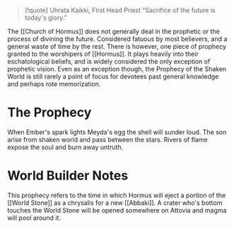> [!quote] Uhrata Kaikki, First Head Priest
> "Sacrifice of the future is today's glory."

The [[Church of Hormus]] does not generally deal in the prophetic or the process of divining the future. Considered fatuous by most believers, and a general waste of time by the rest. There is however, one piece of prophecy granted to the worshipers of [[Hormus]]. It plays heavily into their eschatological beliefs, and is widely considered the only exception of prophetic vision. Even as an exception though, the Prophecy of the Shaken World is still rarely a point of focus for devotees past general knowledge and perhaps rote memorization.
# The Prophecy
When Ember's spark lights Meyda's egg the shell will sunder loud.
The son arise from shaken world and pass between the stars.
Rivers of flame expose the soul and burn away untruth.
# World Builder Notes
This prophecy refers to the time in which Hormus will eject a portion of the [[World Stone]] as a chrysalis for a new [[Abbaki]]. A crater who's bottom touches the World Stone will be opened somewhere on Attovia and magma will pool around it.